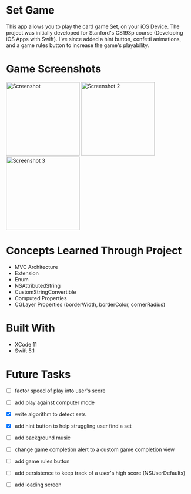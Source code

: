 # Set Game

This app allows you to play the card game <a href="https://en.wikipedia.org/wiki/Set_(card_game)">Set</a>, on your iOS Device. The project was initially developed for Stanford's CS193p course (Developing iOS Apps with Swift). I've since added a hint button, confetti animations, and a game rules button to increase the game's playability.

# Game Screenshots
<img src="https://user-images.githubusercontent.com/28976325/71538580-8dda0780-28fb-11ea-8d13-f3c7993991dd.jpeg"
	title="Screenshot" width="200" />
<img src="https://user-images.githubusercontent.com/28976325/71538646-751e2180-28fc-11ea-91ce-80893bf2743b.jpeg" title="Screenshot 2" width="200" />
<img src="https://user-images.githubusercontent.com/28976325/71538675-ffff1c00-28fc-11ea-8123-bceb0a1e6c36.jpeg"
	title="Screenshot 3" width="200" />

# Concepts Learned Through Project
- MVC Architecture
- Extension
- Enum
- NSAttributedString
- CustomStringConvertible
- Computed Properties
- CGLayer Properties (borderWidth, borderColor, cornerRadius)

# Built With
- XCode 11
- Swift 5.1

# Future Tasks
- [ ] factor speed of play into user's score
- [ ] add play against computer mode
- [X] write algorithm to detect sets
- [X] add hint button to help struggling user find a set
- [ ] add background music
- [ ] change game completion alert to a custom game completion view
- [ ] add game rules button
- [ ] add persistence to keep track of a user's high score (NSUserDefaults)
- [ ] add loading screen

